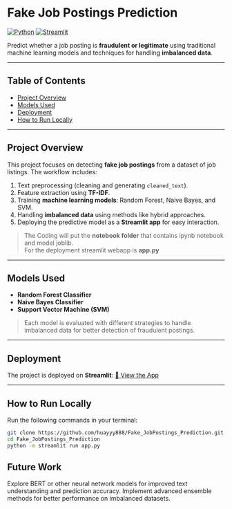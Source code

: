 # Fake Job Postings Prediction

[![Python](https://img.shields.io/badge/Python-3.10-blue.svg)](https://www.python.org/)
[![Streamlit](https://img.shields.io/badge/Streamlit-App-orange.svg)](https://ai-assignment.streamlit.app/)

Predict whether a job posting is **fraudulent or legitimate** using traditional machine learning models and techniques for handling **imbalanced data**.

---

## Table of Contents
- [Project Overview](#project-overview)
- [Models Used](#models-used)
- [Deployment](#deployment)
- [How to Run Locally](#how-to-run-locally)

---

## Project Overview
This project focuses on detecting **fake job postings** from a dataset of job listings. The workflow includes:

1. Text preprocessing (cleaning and generating `cleaned_text`).  
2. Feature extraction using **TF-IDF**.  
3. Training **machine learning models**: Random Forest, Naive Bayes, and SVM.  
4. Handling **imbalanced data** using methods like hybrid approaches.  
5. Deploying the predictive model as a **Streamlit app** for easy interaction.

> The Coding will put the **notebook folder** that contains ipynb notebook and model joblib.<br>
> For the deployment streamlit webapp is **app.py**

---

## Models Used
- **Random Forest Classifier**  
- **Naive Bayes Classifier**  
- **Support Vector Machine (SVM)**  

> Each model is evaluated with different strategies to handle imbalanced data for better detection of fraudulent postings.

---

## Deployment
The project is deployed on **Streamlit**:
[🔗 View the App](https://fakejobpostingsprediction.streamlit.app/)

---

## How to Run Locally

Run the following commands in your terminal:

```bash
git clone https://github.com/huayyy888/Fake_JobPostings_Prediction.git
cd Fake_JobPostings_Prediction
python -m streamlit run app.py
```
## Future Work 
Explore BERT or other neural network models for improved text understanding and prediction accuracy.
Implement advanced ensemble methods for better performance on imbalanced datasets.



